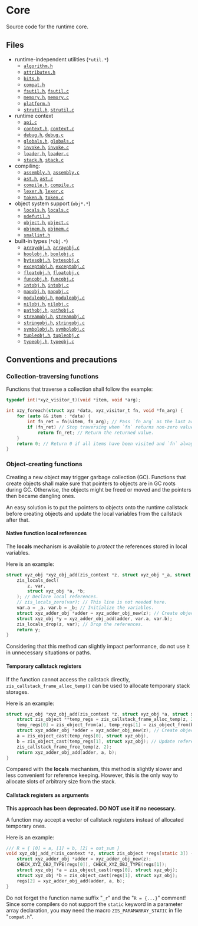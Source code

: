 # Core

Source code for the runtime core.

## Files

+ runtime-independent utilities (`*util.*`)
    - [`algorithm.h`](algorithm.h)
    - [`attributes.h`](attributes.h)
    - [`bits.h`](bits.h)
    - [`compat.h`](compat.h)
    - [`fsutil.h`](fsutil.h), [`fsutil.c`](fsutil.c)
    - [`memory.h`](memory.h), [`memory.c`](memory.c)
    - [`platform.h`](platform.h)
    - [`strutil.h`](strutil.h), [`strutil.c`](strutil.c)
+ runtime context
    - [`api.c`](api.c)
    - [`context.h`](context.h), [`context.c`](context.c)
    - [`debug.h`](debug.h), [`debug.c`](debug.c)
    - [`globals.h`](globals.h), [`globals.c`](globals.c)
    - [`invoke.h`](invoke.h), [`invoke.c`](invoke.c)
    - [`loader.h`](loader.h), [`loader.c`](loader.c)
    - [`stack.h`](stack.h), [`stack.c`](stack.c)
+ compiling:
    - [`assembly.h`](assembly.h), [`assembly.c`](assembly.c)
    - [`ast.h`](ast.h), [`ast.c`](ast.c)
    - [`compile.h`](compile.h), [`compile.c`](compile.c)
    - [`lexer.h`](lexer.h), [`lexer.c`](lexer.c)
    - [`token.h`](token.h), [`token.c`](token.c)
+ object system support (`obj*.*`)
    - [`locals.h`](locals.h), [`locals.c`](locals.c)
    - [`ndefutil.h`](ndefutil.h)
    - [`object.h`](object.h), [`object.c`](object.c)
    - [`objmem.h`](objmem.h), [`objmem.c`](objmem.c)
    - [`smallint.h`](smallint.h)
+ built-in types (`*obj.*`)
    - [`arrayobj.h`](arrayobj.h), [`arrayobj.c`](arrayobj.c)
    - [`boolobj.h`](boolobj.h), [`boolobj.c`](boolobj.c)
    - [`bytesobj.h`](bytesobj.h), [`bytesobj.c`](bytesobj.c)
    - [`exceptobj.h`](exceptobj.h), [`exceptobj.c`](exceptobj.c)
    - [`floatobj.h`](floatobj.h), [`floatobj.c`](floatobj.c)
    - [`funcobj.h`](funcobj.h), [`funcobj.c`](funcobj.c)
    - [`intobj.h`](intobj.h), [`intobj.c`](intobj.c)
    - [`mapobj.h`](mapobj.h), [`mapobj.c`](mapobj.c)
    - [`moduleobj.h`](moduleobj.h), [`moduleobj.c`](moduleobj.c)
    - [`nilobj.h`](nilobj.h), [`nilobj.c`](nilobj.c)
    - [`pathobj.h`](pathobj.h), [`pathobj.c`](pathobj.c)
    - [`streamobj.h`](streamobj.h), [`streamobj.c`](streamobj.c)
    - [`stringobj.h`](stringobj.h), [`stringobj.c`](stringobj.c)
    - [`symbolobj.h`](symbolobj.h), [`symbolobj.c`](symbolobj.c)
    - [`tupleobj.h`](tupleobj.h), [`tupleobj.c`](tupleobj.c)
    - [`typeobj.h`](typeobj.h), [`typeobj.c`](typeobj.c)

## Conventions and precautions

### Collection-traversing functions

Functions that traverse a collection shall follow the example:

```c
typedef int(*xyz_visitor_t)(void *item, void *arg);

int xzy_foreach(struct xyz *data, xyz_visitor_t fn, void *fn_arg) {
    for (auto && item : *data) {
        int fn_ret = fn(&item, fn_arg); // Pass `fn_arg` as the last argument.
        if (fn_ret) // Stop traversing when `fn` returns non-zero value.
            return fn_ret; // Return the returned value.
    }
    return 0; // Return 0 if all items have been visited and `fn` always returns 0.
}
```

### Object-creating functions

Creating a new object may trigger garbage collection (GC).
Functions that create objects shall make sure that
pointers to objects are in GC roots during GC.
Otherwise, the objects might be freed or moved
and the pointers then became dangling ones.

An easy solution is to put the pointers to objects onto the runtime callstack before creating objects
and update the local variables from the callstack after that.

#### Native function local references

The **locals** mechanism is available
to *protect* the references stored in local variables.

Here is an example:

```c
struct xyz_obj *xyz_obj_add(zis_context *z, struct xyz_obj *_a, struct xyz_obj *_b) {
    zis_locals_decl(
        z, var,
        struct xyz_obj *a, *b;
    ); // Declare local references.
    // zis_locals_zero(var); // This line is not needed here.
    var.a = _a. var.b = _b; // Initialize the variables.
    struct xyz_adder_obj *adder = xyz_adder_obj_new(z); // Create object.
    struct xyz_obj *y = xyz_adder_obj_add(adder, var.a, var.b);
    zis_locals_drop(z, var); // Drop the references.
    return y;
}
```

Considering that this method can slightly impact performance,
do not use it in unnecessary situations or paths.

#### Temporary callstack registers

If the function cannot access the callstack directly,
`zis_callstack_frame_alloc_temp()` can be used to allocate temporary stack storages.

Here is an example:

```c
struct xyz_obj *xyz_obj_add(zis_context *z, struct xyz_obj *a, struct xyz_obj *b) {
    struct zis_object **temp_regs = zis_callstack_frame_alloc_temp(z, 2);
    temp_regs[0] = zis_object_from(a), temp_regs[1] = zis_object_from(b); // Put onto stack.
    struct xyz_adder_obj *adder = xyz_adder_obj_new(z); // Create object.
    a = zis_object_cast(temp_regs[0], struct xyz_obj),
    b = zis_object_cast(temp_regs[1], struct xyz_obj); // Update references.
    zis_callstack_frame_free_temp(z, 2);
    return xyz_adder_obj_add(adder, a, b);
}
```

Compared with the **locals** mechanism,
this method is slightly slower and less convenient for reference keeping.
However, this is the only way to allocate slots of arbitrary size from the stack.

#### Callstack registers as arguments

**This approach has been deprecated. DO NOT use it if no necessary.**

A function may accept a vector of callstack registers
instead of allocated temporary ones.

Here is an example:

```c
/// R = { [0] = a, [1] = b, [2] = out_sum }
void xyz_obj_add_r(zis_context *z, struct zis_object *regs[static 3]) {
    struct xyz_adder_obj *adder = xyz_adder_obj_new(z);
    CHECK_XYZ_OBJ_TYPE(regs[0]), CHECK_XYZ_OBJ_TYPE(regs[1]);
    struct xyz_obj *a = zis_object_cast(regs[0], struct xyz_obj);
    struct xyz_obj *b = zis_object_cast(regs[1], struct xyz_obj);
    regs[2] = xyz_adder_obj_add(adder, a, b);
}
```

Do not forget the function name suffix "`_r`" and the "`R = {...}`" comment!
Since some compilers do not support the `static` keyword in a parameter array declaration,
you may need the macro `ZIS_PARAMARRAY_STATIC` in file "`compat.h`".

